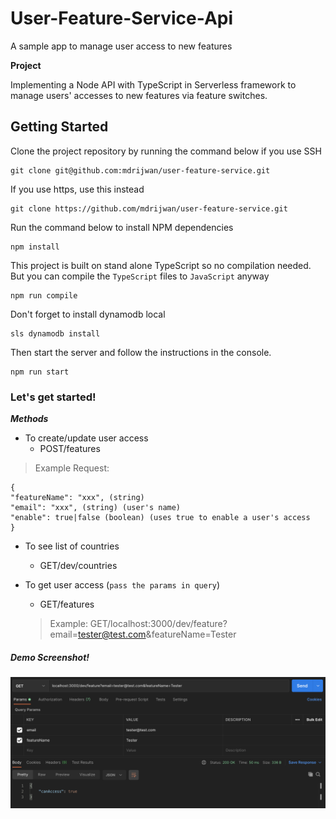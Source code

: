 # User-Feature-Service-Api
A sample app to manage user access to new features

**Project**

Implementing a Node API with TypeScript in Serverless framework to manage users' accesses to new features via feature switches.

## Getting Started

Clone the project repository by running the command below if you use SSH

```
git clone git@github.com:mdrijwan/user-feature-service.git
```

If you use https, use this instead

```
git clone https://github.com/mdrijwan/user-feature-service.git
```

Run the command below to install NPM dependencies

```
npm install
```

This project is built on stand alone TypeScript so no compilation needed. But you can compile the `TypeScript` files to `JavaScript` anyway

```
npm run compile
```

Don't forget to install dynamodb local

```
sls dynamodb install
```

Then start the server and follow the instructions in the console.

```
npm run start
```

### Let's get started!

***Methods***
- To create/update user access
  + POST/features

>Example Request:
```
{ 
"featureName": "xxx", (string) 
"email": "xxx", (string) (user's name) 
"enable": true|false (boolean) (uses true to enable a user's access
}
```

- To see list of countries
  + GET/dev/countries

- To get user access (`pass the params in query`)
  + GET/features
  > Example: GET/localhost:3000/dev/feature?email=tester@test.com&featureName=Tester
  
##### Demo Screenshot!
![demo](https://github.com/mdrijwan/user-feature-service/blob/main/sampleRequest.png)
  

